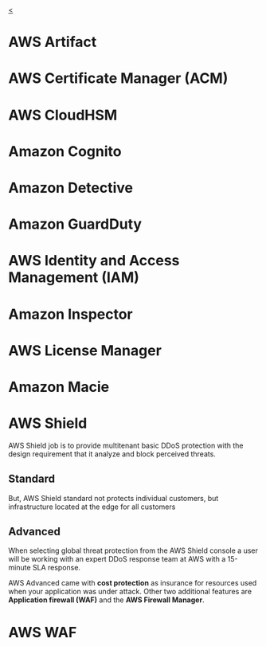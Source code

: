 [<](../README.md)

# AWS Artifact
# AWS Certificate Manager (ACM)
# AWS CloudHSM
# Amazon Cognito
# Amazon Detective
# Amazon GuardDuty
# AWS Identity and Access Management (IAM)
# Amazon Inspector
# AWS License Manager
# Amazon Macie
# AWS Shield

AWS Shield job is to provide multitenant basic DDoS protection with the design requirement that it analyze and block perceived threats.

## Standard

But, AWS Shield standard not protects  individual customers, but infrastructure located at the edge for all customers


## Advanced

When selecting global threat protection from the AWS Shield console a user will be working with an expert DDoS response team at AWS with a 15-minute SLA response.

AWS Advanced came with **cost protection** as insurance for resources used when your application was under attack. Other two additional features are **Application firewall (WAF)** and the **AWS Firewall Manager**.

# AWS WAF